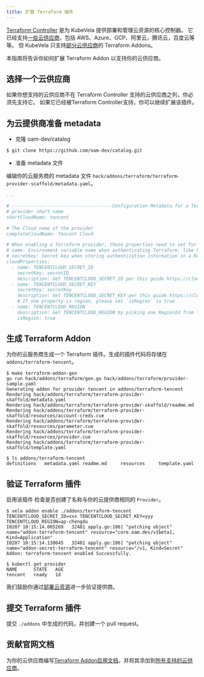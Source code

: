 ```yaml
---
title: 扩展 Terraform 插件
---
```


[Terraform Controller](https://github.com/oam-dev/terraform-controller) 是为 KubeVela 提供部署和管理云资源的核心控制器。
它已经支持[一些云供应商](https://github.com/oam-dev/terraform-controller#supported-cloud-providers)，包括 AWS、Azure、GCP、阿里云，腾讯云，百度云等等。
但 KubeVela 只支持[部分云供应商](https://kubevela.io/docs/tutorials/consume-cloud-services#enabling-cloud-vendor-addons)的 Terraform Addons。

本指南将告诉你如何扩展 Terraform Addon 以支持你的云供应商。

## 选择一个云供应商

如果你想支持的云供应商不在 Terraform Controller 支持的云供应商之列，你必须先支持它。 如果它已经被Terraform Controller支持，你可以继续扩展该插件。

## 为云提供商准备 metadata

- 克隆 oam-dev/catalog

```bash
$ git clone https://github.com/oam-dev/catalog.git
```

- 准备 metadata 文件

编辑你的云服务商的 metadata 文件 `hack/addons/terraform/terraform-provider-scaffold/metadata.yaml`。

```yaml
...

# -------------------------------------Configuration Metadata for a Terraform Addon-------------------------------------
# provider short name
shortCloudName: tencent

# The Cloud name of the provider
completeCloudName: Tencent Cloud

# When enabling a Terraform provider, these properties need to set for authentication. For Tencent Cloud,
# name: Environment variable name when authenticating Terraform, like https://github.com/oam-dev/terraform-controller/blob/master/controllers/provider/credentials.go#L59
# secretKey: Secret key when storing authentication information in a Kubernetes, like https://github.com/oam-dev/terraform-controller/blob/master/controllers/provider/credentials.go#L109.
cloudProperties:
  - name: TENCENTCLOUD_SECRET_ID
    secretKey: secretID
    description: Get TENCENTCLOUD_SECRET_ID per this guide https://cloud.tencent.com/document/product/1213/67093
  - name: TENCENTCLOUD_SECRET_KEY
    secretKey: secretKey
    description: Get TENCENTCLOUD_SECRET_KEY per this guide https://cloud.tencent.com/document/product/1213/67093
    # If one property is region, please set `isRegion` to true
  - name: TENCENTCLOUD_REGION
    description: Get TENCENTCLOUD_REGION by picking one RegionId from Tencent Cloud region list https://cloud.tencent.com/document/api/1140/40509#.E5.9C.B0.E5.9F.9F.E5.88.97.E8.A1.A8
    isRegion: true
```

## 生成 Terraform Addon

为你的云服务商生成一个 Terraform 插件。生成的插件代码将存储在 `addons/terraform-tencent`。

```shell
$ make terraform-addon-gen
go run hack/addons/terraform/gen.go hack/addons/terraform/provider-sample.yaml
Generating addon for provider tencent in addons/terraform-tencent
Rendering hack/addons/terraform/terraform-provider-skaffold/metadata.yaml
Rendering hack/addons/terraform/terraform-provider-skaffold/readme.md
Rendering hack/addons/terraform/terraform-provider-skaffold/resources/account-creds.cue
Rendering hack/addons/terraform/terraform-provider-skaffold/resources/parameter.cue
Rendering hack/addons/terraform/terraform-provider-skaffold/resources/provider.cue
Rendering hack/addons/terraform/terraform-provider-skaffold/template.yaml

$ ls addons/terraform-tencent
definitions   metadata.yaml readme.md     resources     template.yaml
```

## 验证 Terraform 插件

启用该插件 检查是否创建了名称与你的云提供商相同的 `Provider`。

```shell
$ vela addon enable ./addons/terraform-tencent TENCENTCLOUD_SECRET_ID=xxx TENCENTCLOUD_SECRET_KEY=yyy TENCENTCLOUD_REGION=ap-chengdu
I0207 10:15:14.005269   32481 apply.go:106] "patching object" name="addon-terraform-tencent" resource="core.oam.dev/v1beta1, Kind=Application"
I0207 10:15:14.138645   32481 apply.go:106] "patching object" name="addon-secret-terraform-tencent" resource="/v1, Kind=Secret"
Addon: terraform-tencent enabled Successfully.

$ kubectl get provider
NAME      STATE   AGE
tencent   ready   1d
```

我们鼓励你通过[部署云资源](../../tutorials/consume-cloud-services)进一步验证提供商。

## 提交 Terraform 插件

提交 `./addons` 中生成的代码，并创建一个 pull request。

## 贡献官网文档

为你的云供应商编写[Terraform Addon启用文档](../../reference/addons/terraform)，并将其添加到[所有支持的云供应商](../../tutorials/consume-cloud-services#enabling-cloud-vendor-addons)。
